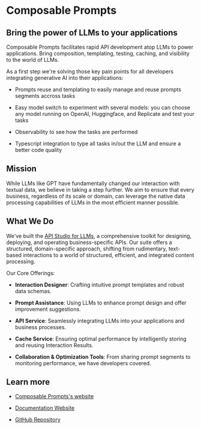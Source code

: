 # Composable Prompts

## Bring the power of LLMs to your applications

Composable Prompts facilitates rapid API development atop LLMs to power applications. Bring composition, templating, testing, caching, and visibility to the world of LLMs.

As a first step we're solving those key pain points for all developers integrating generative AI into their applications:

- Prompts reuse and templating to easily manage and reuse prompts segments accross tasks

- Easy model switch to experiment with several models: you can choose any model running on OpenAI, Huggingface, and Replicate and test your tasks

- Observability to see how the tasks are performed

- Typescript integration to type all tasks in/out the LLM and ensure a better code quality

## Mission

While LLMs like GPT have fundamentally changed our interaction with textual data, we believe in taking a step further. We aim to ensure that every business, regardless of its scale or domain, can leverage the native data processing capabilities of LLMs in the most efficient manner possible.

## What We Do

We've built the [API Studio for LLMs](https://docs.composableprompts.com/), a comprehensive toolkit for designing, deploying, and operating business-specific APIs. Our suite offers a structured, domain-specific approach, shifting from rudimentary, text-based interactions to a world of structured, efficient, and integrated content processing.

Our Core Offerings:

- **Interaction Designer**: Crafting intuitive prompt templates and robust data schemas.

- **Prompt Assistance**: Using LLMs to enhance prompt design and offer improvement suggestions.

- **API Service**: Seamlessly integrating LLMs into your applications and business processes.

- **Cache Service**: Ensuring optimal performance by intelligently storing and reusing Interaction Results.

- **Collaboration & Optimization Tools**: From sharing prompt segments to monitoring performance, we have developers covered.

## Learn more

- [Composable Prompts's website](https://composableprompts.com/)

- [Documentation Website](https://docs.composableprompts.com/)

- [GitHub Repository](https://github.com/dengenlabs)
